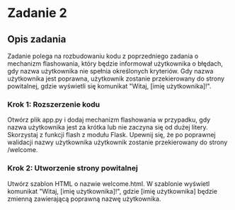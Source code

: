 
# Zadanie 2

## Opis zadania

Zadanie polega na rozbudowaniu kodu z poprzedniego zadania o mechanizm flashowania, który będzie informował użytkownika o błędach, 
gdy nazwa użytkownika nie spełnia określonych kryteriów. Gdy nazwa użytkownika jest poprawna, użytkownik zostanie przekierowany do strony powitalnej, 
gdzie wyświetli się komunikat "Witaj, [imię użytkownika]!".

### Krok 1: Rozszerzenie kodu
Otwórz plik app.py i dodaj mechanizm flashowania w przypadku, gdy nazwa użytkownika jest za krótka lub nie zaczyna się od dużej litery.
Skorzystaj z funkcji flash z modułu Flask. Upewnij się, że po poprawnej walidacji nazwy użytkownika użytkownik zostanie przekierowany do strony /welcome.

### Krok 2: Utworzenie strony powitalnej
Utwórz szablon HTML o nazwie welcome.html.
W szablonie wyświetl komunikat "Witaj, [imię użytkownika]!", gdzie [imię użytkownika] będzie zmienną zawierającą poprawną nazwę użytkownika.

